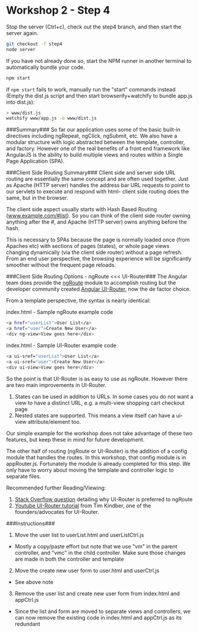 # Workshop 2 - Step 4

Stop the server (Ctrl+c), check out the step4 branch, and then start the server again.

```bash
git checkout -f step4
node server
```

If you have not already done so, start the NPM runner in another terminal to automatically bundle your code.
```bash
npm start
```

If ```npm start``` fails to work, manually run the "start" commands instead (Empty the dist.js script and then start browserify+watchify to bundle app.js into dist.js):
```bash
> www/dist.js
watchify www/app.js -o www/dist.js
```

###Summary###
So far our application uses some of the basic built-in directives including ngRepeat, ngClick, ngSubmit, etc. We also have a modular structure with logic abstracted between the template, controller, and factory. However one of the real benefits of a front end framework like AngularJS is the ability to build multiple views and routes within a Single Page Application (SPA).

###Client Side Routing Summary###
Client side and server side URL routing are essentially the same concept and are often used together. Just as Apache (HTTP server) handles the address bar URL requests to point to our servlets to execute and respond with html- client side routing does the same, but in the browser.

The client side aspect usually starts with Hash Based Routing (www.example.com/#list). So you can think of the client side router owning anything after the #, and Apache (HTTP server) owns anything before the hash.

This is necessary to SPAs because the page is normally loaded once (from Apaches etc) with sections of pages (states), or whole page views changing dynamically (via the client side router) without a page refresh. From an end user perspective, the browsing experience will be significantly smoother without the frequent page reloads.

###Client Side Routing Options - ngRoute <<< UI-Router###
The Angular team does provide the [ngRoute](https://docs.angularjs.org/api/ngRoute) module to accomplish routing but the developer community created [Angular UI-Router](https://github.com/angular-ui/ui-router), now the de factor choice.

From a template perspective, the syntax is nearly identical:

index.html - Sample ngRoute example code
```bash
<a href="userList">User List</a>
<a href="user">Create New User</a>
<div ng-view>View goes here</div>
```

index.html - Sample UI-Router example code
```bash
<a ui-sref="userList">User List</a>
<a ui-sref="user">Create New User</a>
<div ui-view>View goes here</div>
```

So the point is that UI-Router is as easy to use as ngRoute. However there are two main improvements in UI-Router.
1. States can be used in addition to URLs. In some cases you do not want a view to have a distinct URL, e.g. a multi-view shopping cart checkout page
2. Nested states are supported. This means a view itself can have a ui-view attribute/element too.

Our simple example for the workshop does not take advantage of these two features, but keep these in mind for future development.

The other half of routing (ngRoute or UI-Router) is the addition of a config module that handles the routes. In this workshop, that config module is in appRouter.js. Fortunately the module is already completed for this step. We only have to worry about moving the template and controller logic to separate files.

Recommended further Reading/Viewing:

1. [Stack Overflow question](http://stackoverflow.com/questions/21023763/angularjs-difference-between-angular-route-and-angular-ui-router) detailing why UI-Router is preferred to ngRoute
2. [Youtube UI-Router tutorial](https://www.youtube.com/watch?v=dqJRoh8MnBo) from Tim Kindber, one of the founders/advocates for UI-Router.

###Instructions###
1. Move the user list to userList.html and userListCtrl.js
 * Mostly a copy/paste effort but note that we use "vm" in the parent controller, and "vmc" in the child controller. Make sure those changes are made in both the controller and template
2. Move the create new user form to user.html and userCtrl.js
 * See above note
3. Remove the user list and create new user form from index.html and appCtrl.js
 * Since the list and form are moved to separate views and controllers, we can now remove the existing code in index.html and appCtrl.js as its redundant
